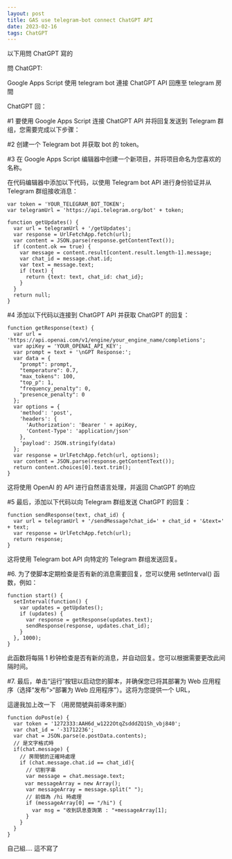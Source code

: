 ```yaml
---
layout: post
title: GAS use telegram-bot connect ChatGPT API 
date: 2023-02-16
tags: ChatGPT
---
```

以下用問 ChatGPT 寫的

問 ChatGPT:

Google Apps Script  使用 telegram bot 連接  ChatGPT API 回應至  telegram 房間

ChatGPT 回：

#1 要使用 Google Apps Script 连接 ChatGPT API 并将回复发送到 Telegram 群组，您需要完成以下步骤：

#2 创建一个 Telegram bot 并获取 bot 的 token。

#3 在 Google Apps Script 编辑器中创建一个新项目，并将项目命名为您喜欢的名称。

在代码编辑器中添加以下代码，以使用 Telegram bot API 进行身份验证并从 Telegram 群组接收消息：
```
var token = 'YOUR_TELEGRAM_BOT_TOKEN';
var telegramUrl = 'https://api.telegram.org/bot' + token;

function getUpdates() {
  var url = telegramUrl + '/getUpdates';
  var response = UrlFetchApp.fetch(url);
  var content = JSON.parse(response.getContentText());
  if (content.ok == true) {
    var message = content.result[content.result.length-1].message;
    var chat_id = message.chat.id;
    var text = message.text;
    if (text) {
      return {text: text, chat_id: chat_id};
    }
  }
  return null;
}
```

#4 添加以下代码以连接到 ChatGPT API 并获取 ChatGPT 的回复：
```
function getResponse(text) {
  var url = 'https://api.openai.com/v1/engine/your_engine_name/completions';
  var apiKey = 'YOUR_OPENAI_API_KEY';
  var prompt = text + '\nGPT Response:';
  var data = {
    "prompt": prompt,
    "temperature": 0.7,
    "max_tokens": 100,
    "top_p": 1,
    "frequency_penalty": 0,
    "presence_penalty": 0
  };
  var options = {
    'method': 'post',
    'headers': {
      'Authorization': 'Bearer ' + apiKey,
      'Content-Type': 'application/json'
    },
    'payload': JSON.stringify(data)
  };
  var response = UrlFetchApp.fetch(url, options);
  var content = JSON.parse(response.getContentText());
  return content.choices[0].text.trim();
}
```

这将使用 OpenAI 的 API 进行自然语言处理，并返回 ChatGPT 的响应

#5 最后，添加以下代码以向 Telegram 群组发送 ChatGPT 的回复：
```
function sendResponse(text, chat_id) {
  var url = telegramUrl + '/sendMessage?chat_id=' + chat_id + '&text=' + text;
  var response = UrlFetchApp.fetch(url);
  return response;
}

```

这将使用 Telegram bot API 向特定的 Telegram 群组发送回复。

#6. 为了使脚本定期检查是否有新的消息需要回复，您可以使用 setInterval() 函数，例如：
```
function start() {
  setInterval(function() {
    var updates = getUpdates();
    if (updates) {
      var response = getResponse(updates.text);
      sendResponse(response, updates.chat_id);
    }
  }, 1000);
}
```
此函数将每隔 1 秒钟检查是否有新的消息，并自动回复。您可以根据需要更改此间隔时间。

#7. 最后，单击“运行”按钮以启动您的脚本，并确保您已将其部署为 Web 应用程序（选择“发布”>“部署为 Web 应用程序”）。这将为您提供一个 URL，


這邊我加上改一下 （用房間號與前導來判斷）
```
function doPost(e) {
  var token = '1272333:AAH6d_w1222OtqZsdddZQ1Sh_vbj840';
  var chat_id = '-31712236';
  var chat = JSON.parse(e.postData.contents);
  // 是文字格式時
  if(chat.message) {
    // 房間號的正確時處理
    if (chat.message.chat.id == chat_id){
      // 切割字串
      var message = chat.message.text;
　    var messageArray = new Array();
      var messageArray = message.split(" ");
      // 前個為 /hi 時處理
      if (messageArray[0] == "/hi") {
        var msg = "收到訊息查詢第 : "+messageArray[1];
      }
    }
  }
}
```

自己組.... 這不寫了
